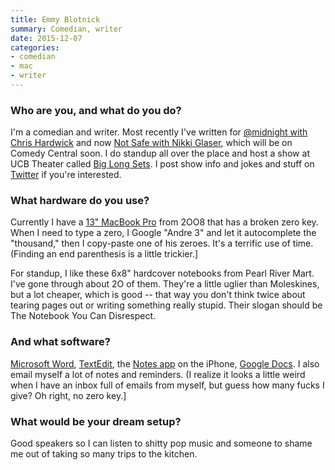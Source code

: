 ```yaml
---
title: Emmy Blotnick
summary: Comedian, writer
date: 2015-12-07
categories:
- comedian
- mac
- writer
---
```


### Who are you, and what do you do?

I'm a comedian and writer. Most recently I've written for [@midnight with Chris Hardwick](http://www.cc.com/shows/-midnight "A celebrity comedy TV show.") and now [Not Safe with Nikki Glaser](http://press.cc.com/press-release/2015/06/02/press-comedy-central-orders-not-safe-with-nikki-glaser-to-series "A press release about the Nikki Glaser TV show."), which will be on Comedy Central soon. I do standup all over the place and host a show at UCB Theater called [Big Long Sets](https://franklin.ucbtheatre.com/show/5319 "Emmy's comedy theatre show."). I post show info and jokes and stuff on [Twitter](https://twitter.com/emmyblotnick "Emmy's Twitter account.") if you're interested.

### What hardware do you use?

Currently I have a [13" MacBook Pro][macbook-pro] from 2OO8 that has a broken zero key. When I need to type a zero, I Google "Andre 3" and let it autocomplete the "thousand," then I copy-paste one of his zeroes. It's a terrific use of time. (Finding an end parenthesis is a little trickier.]

For standup, I like these 6x8" hardcover notebooks from Pearl River Mart. I've gone through about 2O of them. They're a little uglier than Moleskines, but a lot cheaper, which is good -- that way you don't think twice about tearing pages out or writing something really stupid. Their slogan should be The Notebook You Can Disrespect.

### And what software?

[Microsoft Word][word], [TextEdit][], the [Notes app][notes-ios] on the iPhone, [Google Docs][google-docs]. I also email myself a lot of notes and reminders. (I realize it looks a little weird when I have an inbox full of emails from myself, but guess how many fucks I give? Oh right, no zero key.]

### What would be your dream setup?

Good speakers so I can listen to shitty pop music and someone to shame me out of taking so many trips to the kitchen.

[google-docs]: https://en.wikipedia.org/wiki/Google_Docs "A web-based office suite."
[macbook-pro]: https://www.apple.com/macbook-pro/ "A laptop."
[notes-ios]: https://en.wikipedia.org/wiki/Notes_(application) "A built-in note-taking app."
[textedit]: http://web.archive.org/web/20200525165141/https://support.apple.com/en-us/HT2523 "A text editor included with Mac OS X."
[word]: https://products.office.com/en-us/word "A document editor."
